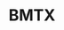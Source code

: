 ---
facebook: https://facebook.com/bmtxinc
instagram: https://instagram.com/bmtxinc
linkedin: https://linkedin.com/company/bmtxinc
logohandle: bmtx
sort: bmtx
title: BMTX
twitter: https://x.com/bmtxinc
website: https://www.bmtx.com/
youtube: https://youtube.com/c/BMTechnologiesIncBMTXfkaBankMobile
---